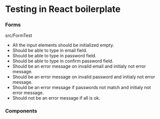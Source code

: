 # Testing in React boilerplate

### Forms

src/FormTest

- All the input elements should be initialized empty.
- Should be able to type in email field.
- Should be able to type in password field.
- Should be able to type in confirm password field.
- Should be an error message on invalid email and initialy not error message.
- Should be an error message on invalid password and initialy not error message.
- Should be an error message if passwords not match and initialy not error message.
- Should not be an error message if all is ok.

### Components

